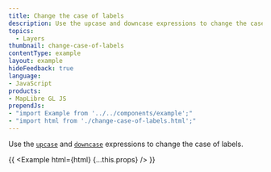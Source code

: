 ```yaml
---
title: Change the case of labels
description: Use the upcase and downcase expressions to change the case of labels.
topics:
  - Layers
thumbnail: change-case-of-labels
contentType: example
layout: example
hideFeedback: true
language:
- JavaScript
products:
- MapLibre GL JS
prependJs:
- "import Example from '../../components/example';"
- "import html from './change-case-of-labels.html';"
---
```


Use the [`upcase`](https://maplibre.org/maplibre-gl-js-docs/style-spec/expressions/#upcase) and [`downcase`](https://maplibre.org/maplibre-gl-js-docs/style-spec/expressions/#downcase) expressions to change the case of labels.

{{ <Example html={html} {...this.props} /> }}
